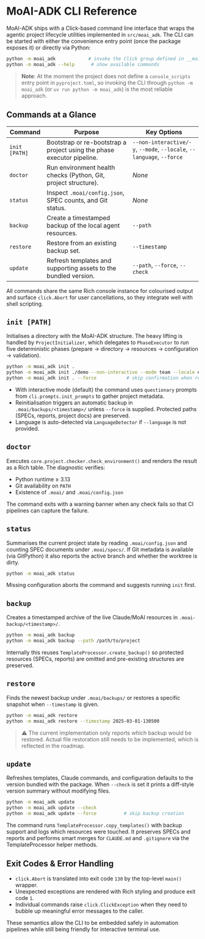 # MoAI-ADK CLI Reference

MoAI-ADK ships with a Click-based command line interface that wraps the agentic project lifecycle utilities implemented in `src/moai_adk`. The CLI can be started with either the convenience entry point (once the package exposes it) or directly via Python:

```bash
python -m moai_adk            # invoke the Click group defined in __main__.py
python -m moai_adk --help      # show available commands
```

> **Note**: At the moment the project does not define a `console_scripts` entry point in `pyproject.toml`, so invoking the CLI through `python -m moai_adk` (or `uv run python -m moai_adk`) is the most reliable approach.

## Commands at a Glance

| Command | Purpose | Key Options |
| --- | --- | --- |
| `init [PATH]` | Bootstrap or re-bootstrap a project using the phase executor pipeline. | `--non-interactive/-y`, `--mode`, `--locale`, `--language`, `--force` |
| `doctor` | Run environment health checks (Python, Git, project structure). | _None_ |
| `status` | Inspect `.moai/config.json`, SPEC counts, and Git status. | _None_ |
| `backup` | Create a timestamped backup of the local agent resources. | `--path` |
| `restore` | Restore from an existing backup set. | `--timestamp` |
| `update` | Refresh templates and supporting assets to the bundled version. | `--path`, `--force`, `--check` |

All commands share the same Rich console instance for colourised output and surface `click.Abort` for user cancellations, so they integrate well with shell scripting.

## `init [PATH]`

Initialises a directory with the MoAI-ADK structure. The heavy lifting is handled by `ProjectInitializer`, which delegates to `PhaseExecutor` to run five deterministic phases (prepare → directory → resources → configuration → validation).

```bash
python -m moai_adk init .
python -m moai_adk init ./demo --non-interactive --mode team --locale en
python -m moai_adk init . --force           # skip confirmation when reinitialising
```

- With interactive mode (default) the command uses `questionary` prompts from `cli.prompts.init_prompts` to gather project metadata.
- Reinitialisation triggers an automatic backup in `.moai/backups/<timestamp>/` unless `--force` is supplied. Protected paths (SPECs, reports, project docs) are preserved.
- Language is auto-detected via `LanguageDetector` if `--language` is not provided.

## `doctor`

Executes `core.project.checker.check_environment()` and renders the result as a Rich table. The diagnostic verifies:

- Python runtime ≥ 3.13
- Git availability on `PATH`
- Existence of `.moai/` and `.moai/config.json`

The command exits with a warning banner when any check fails so that CI pipelines can capture the failure.

## `status`

Summarises the current project state by reading `.moai/config.json` and counting SPEC documents under `.moai/specs/`. If Git metadata is available (via GitPython) it also reports the active branch and whether the worktree is dirty.

```bash
python -m moai_adk status
```

Missing configuration aborts the command and suggests running `init` first.

## `backup`

Creates a timestamped archive of the live Claude/MoAI resources in `.moai-backup/<timestamp>/`.

```bash
python -m moai_adk backup
python -m moai_adk backup --path /path/to/project
```

Internally this reuses `TemplateProcessor.create_backup()` so protected resources (SPECs, reports) are omitted and pre-existing structures are preserved.

## `restore`

Finds the newest backup under `.moai/backups/` or restores a specific snapshot when `--timestamp` is given.

```bash
python -m moai_adk restore
python -m moai_adk restore --timestamp 2025-03-01-130500
```

> ⚠️ The current implementation only reports which backup would be restored. Actual file restoration still needs to be implemented, which is reflected in the roadmap.

## `update`

Refreshes templates, Claude commands, and configuration defaults to the version bundled with the package. When `--check` is set it prints a diff-style version summary without modifying files.

```bash
python -m moai_adk update
python -m moai_adk update --check
python -m moai_adk update --force          # skip backup creation
```

The command runs `TemplateProcessor.copy_templates()` with backup support and logs which resources were touched. It preserves SPECs and reports and performs smart merges for `CLAUDE.md` and `.gitignore` via the TemplateProcessor helper methods.

## Exit Codes & Error Handling

- `click.Abort` is translated into exit code `130` by the top-level `main()` wrapper.
- Unexpected exceptions are rendered with Rich styling and produce exit code `1`.
- Individual commands raise `click.ClickException` when they need to bubble up meaningful error messages to the caller.

These semantics allow the CLI to be embedded safely in automation pipelines while still being friendly for interactive terminal use.
